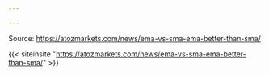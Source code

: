 ```yaml
---

---
```


Source: https://atozmarkets.com/news/ema-vs-sma-ema-better-than-sma/

{{< siteinsite "https://atozmarkets.com/news/ema-vs-sma-ema-better-than-sma/" >}}
